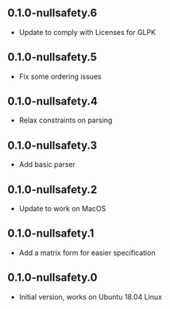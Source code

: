 ## 0.1.0-nullsafety.6

- Update to comply with Licenses for GLPK

## 0.1.0-nullsafety.5

- Fix some ordering issues

## 0.1.0-nullsafety.4

- Relax constraints on parsing
  
## 0.1.0-nullsafety.3

- Add basic parser

## 0.1.0-nullsafety.2

- Update to work on MacOS

## 0.1.0-nullsafety.1

- Add a matrix form for easier specification

## 0.1.0-nullsafety.0

- Initial version, works on Ubuntu 18.04 Linux
